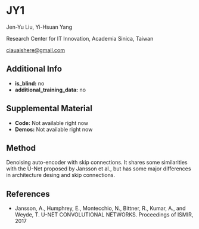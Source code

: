 # JY1 <!-- Your submission short name in <=4 characters -->
Jen-Yu Liu, Yi-Hsuan Yang

Research Center for IT Innovation, Academia Sinica, Taiwan <!-- Affiliations -->

ciauaishere@gmail.com <!-- one corresponding mail address -->

## Additional Info

* __is_blind:__ no  <!-- if you used supervised learning, answer no -->
* __additional_training_data:__ no  <!-- if you used more data than musdb (not including data augmentation)-->

## Supplemental Material

* __Code:__ Not available right now
* __Demos:__ Not available right now


## Method

Denoising auto-encoder with skip connections. It shares some similarities with the U-Net proposed by Jansson et al., but has some major differences in architecture desing and skip connections.


## References

- Jansson, A., Humphrey, E., Montecchio, N., Bittner, R., Kumar, A., and Weyde, T. U-NET CONVOLUTIONAL NETWORKS. Proceedings of ISMIR, 2017
